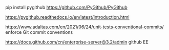 pip install pygithub
https://github.com/PyGithub/PyGithub

https://pygithub.readthedocs.io/en/latest/introduction.html

https://www.adaltas.com/en/2021/06/24/unit-tests-conventional-commits/
enforce Git commit conventions


https://docs.github.com/cn/enterprise-server@3.2/admin
github EE

